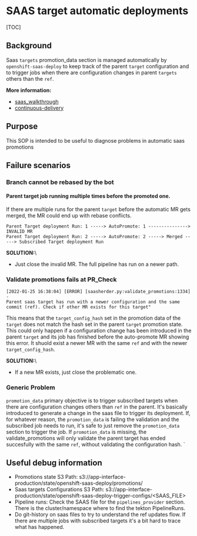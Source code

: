 # SAAS target automatic deployments

[TOC]

## Background
Saas `targets` promotion_data section is managed automatically by `openshift-saas-deploy` to keep track
of the parent `target` configuration and to trigger jobs when there are configuration changes in
parent `targets` others than the `ref`.

**More information:**

* [saas_walkthrough](/docs/app-sre/saas-walkthrough.md#automated-promotions-with-configuration-changes)
* [continuous-delivery](/docs/app-sre/continuous-delivery-in-app-interface-md)

## Purpose

This SOP is intended to be useful to diagnose problems in automatic saas promotions

## Failure scenarios

### Branch cannot be rebased by the bot

#### Parent target job running multiple times before the promoted one.
If there are multiple runs for the parent `target` before the automatic MR gets merged, the MR could end up with rebase conflicts.

```
Parent Target deployment Run: 1 -----> AutoPromote: 1 ---------------> INVALID MR
Parent Target deployment Run: 2 -----> AutoPromote: 2 -----> Merged -----> Subscribed Target deployment Run
```

**SOLUTION:**\
* Just close the invalid MR. The full pipeline has run on a newer path.

### Validate promotions fails at PR_Check
```
[2022-01-25 16:38:04] [ERROR] [saasherder.py:validate_promotions:1334] -
Parent saas target has run with a newer configuration and the same commit (ref). Check if other MR exists for this target"
```

This means that the `target_config_hash` set in the promotion data of the `target` does not match the hash set in the parent `target` promotion state. This could only happen
if a configuration change has been introduced in the parent `target` and its job has finished before the auto-promote MR showing this error. It shuold exist a newer MR
with the same `ref` and with the newer `target_config_hash`.


**SOLUTION:**\
* If a new MR exists, just close the problematic one.

### Generic Problem

`promotion_data` primary objective is to trigger subscribed targets when there are configuration changes others than `ref` in the parent. It's basically introduced to
generate a change in the saas file to trigger its deployment. If, for whatever reason, the `promotion_data` is failing the validation and the subscribed job needs to run,
it's safe to just remove the `promotion_data` section to trigger the job. If `promotion_data` is missing, the validate_promotions will only validate the parent target has
ended succesfully with the same `ref`, without validating the configuration hash.
`

## Useful debug information

* Promotions state S3 Path: s3://app-interface-production/state/openshift-saas-deploy/promotions/<CHANNEL>
* Saas targets Configurations S3 Path: s3://app-interface-production/state/openshift-saas-deploy-trigger-configs/<SAAS_FILE>
* Pipeline runs: Check the SAAS file for the `pipelines_provider` section. There is the cluster/namespace where to find the tekton PipelineRuns.
* Do git-history on saas files to try to understand the ref updates flow. If there are multiple jobs with subscribed targets it's a bit hard to trace what has happened.
